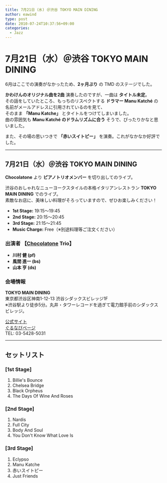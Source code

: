 ```yaml
---
title: 7月21日（水) ＠渋谷 TOKYO MAIN DINING
author: eawind
type: post
date: 2010-07-24T10:37:56+09:00
categories:
  - Jazz
---
```

# 7月21日（水）＠渋谷 TOKYO MAIN DINING

6月はここでの演奏がなかったため、**2ヶ月ぶり** の TMD のステージでした。

**かわけんのオリジナル曲を2曲** 演奏したのですが、一曲は **タイトル未定**。  
その話をしていたところ、もっちのリスペクトする **ドラマー Manu Katché** の名前がメールアドレスに引用されているのを見て、  
そのまま **「Manu Katche」** とタイトルをつけてしまいました。  
曲の雰囲気も **Manu Katché のドラムリズムに合う** そうで、ぴったりかなと思いました。

また、その場の思いつきで **「赤いスイトピー」** を演奏。これがなかなか好評でした。

---
## 7月21日（水）＠渋谷 TOKYO MAIN DINING

**Chocolatone** より **ピアノトリオメンバー** を切り出してのライブ。

渋谷のおしゃれなニューヨークスタイルの本格イタリアンレストラン **TOKYO MAIN DINING** でのライブ。  
素敵なお店に、美味しい料理がそろっていますので、ぜひお楽しみください！

- **1st Stage:** 19:15〜19:45  
- **2nd Stage:** 20:15〜20:45  
- **3rd Stage:** 21:15〜21:45  
- **Music Charge:** Free（※別途料理等ご注文ください）

### 出演者 【[Chocolatone](http://www.eawind.net/?page_id=930) Trio】
- **川村 健 (pf)**  
- **風間 進一 (bs)**  
- **山本 亨 (ds)**  

### 会場情報
**TOKYO MAIN DINING**  
東京都渋谷区神南1-12-13 渋谷シダックスビレッジ1F  
※渋谷駅より徒歩5分。丸井・タワーレコードを過ぎて電力館手前のシダックスビレッジ。  

[公式サイト](http://www.shidax.co.jp/tmd/)  
[ぐるなびページ](http://r.gnavi.co.jp/g066204/)  
TEL: 03-5428-5031  

---

## セットリスト

### [1st Stage]
1. Billie's Bounce  
2. Chelsea Bridge  
3. Black Orpheus  
4. The Days Of Wine And Roses  

### [2nd Stage]
1. Nardis  
2. Full City  
3. Body And Soul  
4. You Don't Know What Love Is  

### [3rd Stage]
1. Eclypso  
2. Manu Katche  
3. 赤いスイトピー  
4. Just Friends  

